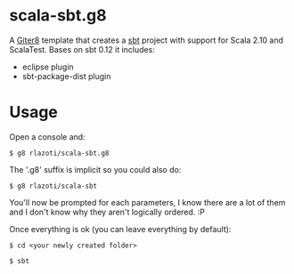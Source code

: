 scala-sbt.g8
============

A [Giter8](https://github.com/n8han/giter8) template that creates a [sbt](https://github.com/sbt/sbt) project with support for Scala 2.10 and ScalaTest.
Bases on sbt 0.12 it includes:

* eclipse plugin
* sbt-package-dist plugin

Usage
=====
Open a console and:

    $ g8 rlazoti/scala-sbt.g8

The '.g8' suffix is implicit so you could also do:

    $ g8 rlazoti/scala-sbt

You'll now be prompted for each parameters, I know there are a lot of them and I don't know why they aren't logically ordered. :P

Once everything is ok (you can leave everything by default):

    $ cd <your newly created folder>

    $ sbt